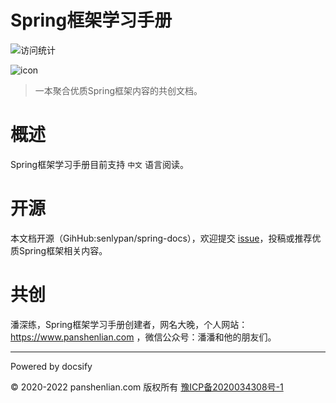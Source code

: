 # Spring框架学习手册

![访问统计](https://visitor-badge.glitch.me/badge?page_id=senlypan.spring.readme&left_color=blue&right_color=red)

![icon](http://spring.panshenlian.com/_media/icon200.png)

> 一本聚合优质Spring框架内容的共创文档。

# 概述

Spring框架学习手册目前支持 `中文` 语言阅读。

# 开源

本文档开源（GihHub:senlypan/spring-docs），欢迎提交 [issue](https://github.com/senlypan/spring-docs/issues)，投稿或推荐优质Spring框架相关内容。

# 共创

潘深练，Spring框架学习手册创建者，网名大晚，个人网站：https://www.panshenlian.com ，微信公众号：潘潘和他的朋友们。

***
Powered by docsify

© 2020-2022 panshenlian.com 版权所有  [豫ICP备2020034308号-1](https://beian.miit.gov.cn/)